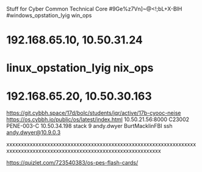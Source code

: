 Stuff for Cyber Common Technical Core
#9Ge%z7Vn]~@<!;bL+X-BlH
#windows_opstation_Iyig win_ops    
# 192.168.65.10, 10.50.31.24
# linux_opstation_Iyig  nix_ops    
# 192.168.65.20, 10.50.30.163
https://git.cybbh.space/17d/bolc/students/jqr/active/17b-cyooc-neise
https://os.cybbh.io/public/os/latest/index.html
10.50.21.56:8000
C23002
PENE-003-C
10.50.34.198 stack 9
andy.dwyer
BurtMacklinFBI
ssh andy.dwyer@10.9.0.3

xxxxxxxxxxxxxxxxxxxxxxxxxxxxxxxxxxxxxxxxxxxxxxxxxxxxxxxxxxxxxxxxxxxxxxxxxxxxxxxxxxxxxxxxxxxxxxxxxxxxxxxxxxxxxxxxxxxxxx










https://quizlet.com/723540383/os-pes-flash-cards/
